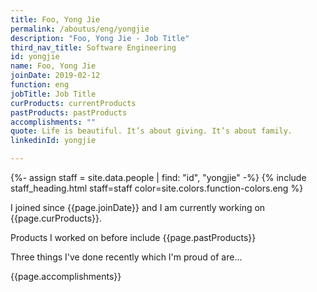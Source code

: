 ```yaml
---
title: Foo, Yong Jie
permalink: /aboutus/eng/yongjie
description: "Foo, Yong Jie - Job Title"
third_nav_title: Software Engineering
id: yongjie
name: Foo, Yong Jie
joinDate: 2019-02-12
function: eng
jobTitle: Job Title
curProducts: currentProducts
pastProducts: pastProducts
accomplishments: ""
quote: Life is beautiful. It’s about giving. It’s about family.
linkedinId: yongjie

---
```


{%- assign staff = site.data.people | find: "id", "yongjie" -%}
{% include staff_heading.html staff=staff color=site.colors.function-colors.eng %}

<p>I joined since {{page.joinDate}} and I am currently working on {{page.curProducts}}.</p>

<p>Products I worked on before include {{page.pastProducts}}</p>

<p>Three things I've done recently which I'm proud of are...</p>
{{page.accomplishments}}
